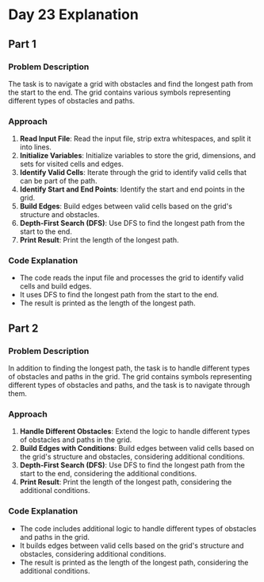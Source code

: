 # Day 23 Explanation

## Part 1

### Problem Description
The task is to navigate a grid with obstacles and find the longest path from the start to the end. The grid contains various symbols representing different types of obstacles and paths.

### Approach
1. **Read Input File**: Read the input file, strip extra whitespaces, and split it into lines.
2. **Initialize Variables**: Initialize variables to store the grid, dimensions, and sets for visited cells and edges.
3. **Identify Valid Cells**: Iterate through the grid to identify valid cells that can be part of the path.
4. **Identify Start and End Points**: Identify the start and end points in the grid.
5. **Build Edges**: Build edges between valid cells based on the grid's structure and obstacles.
6. **Depth-First Search (DFS)**: Use DFS to find the longest path from the start to the end.
7. **Print Result**: Print the length of the longest path.

### Code Explanation
- The code reads the input file and processes the grid to identify valid cells and build edges.
- It uses DFS to find the longest path from the start to the end.
- The result is printed as the length of the longest path.

## Part 2

### Problem Description
In addition to finding the longest path, the task is to handle different types of obstacles and paths in the grid. The grid contains symbols representing different types of obstacles and paths, and the task is to navigate through them.

### Approach
1. **Handle Different Obstacles**: Extend the logic to handle different types of obstacles and paths in the grid.
2. **Build Edges with Conditions**: Build edges between valid cells based on the grid's structure and obstacles, considering additional conditions.
3. **Depth-First Search (DFS)**: Use DFS to find the longest path from the start to the end, considering the additional conditions.
4. **Print Result**: Print the length of the longest path, considering the additional conditions.

### Code Explanation
- The code includes additional logic to handle different types of obstacles and paths in the grid.
- It builds edges between valid cells based on the grid's structure and obstacles, considering additional conditions.
- The result is printed as the length of the longest path, considering the additional conditions.

